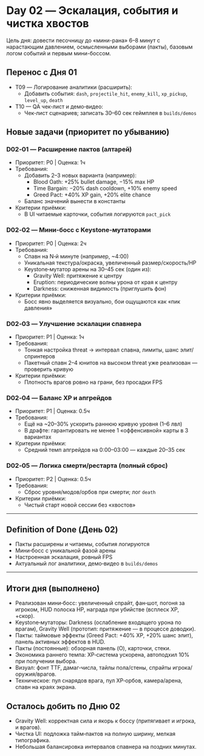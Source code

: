 # Day 02 — Эскалация, события и чистка хвостов

Цель дня: довести песочницу до «мини-рана» 6–8 минут с нарастающим давлением, осмысленными выборами (пакты), базовым логом событий и первым мини-боссом.

## Перенос с Дня 01
- T09 — Логирование аналитики (расширить):
  - Добавить события: `dash`, `projectile_hit`, `enemy_kill`, `xp_pickup`, `level_up`, `death`
- T10 — QA чек‑лист и демо‑видео:
  - Чек‑лист сценариев; записать 30–60 сек геймплея в `builds/demos`

## Новые задачи (приоритет по убыванию)

### D02‑01 — Расширение пактов (алтарей)
- Приоритет: P0 | Оценка: 1ч
- Требования:
  - Добавить 2–3 новых варианта (например):
    - Blood Oath: +25% bullet damage, −15% max HP
    - Time Bargain: −20% dash cooldown, +10% enemy speed
    - Greed Pact: +40% XP gain, +20% elite chance
  - Баланс значений вынести в константы
- Критерии приёмки:
  - В UI читаемые карточки, события логируются `pact_pick`

### D02‑02 — Мини‑босс с Keystone‑мутаторами
- Приоритет: P0 | Оценка: 2ч
- Требования:
  - Спавн на N‑й минуте (например, ~4:00)
  - Уникальная текстура/окраска, увеличенный размер/скорость/HP
  - Keystone‑мутатор арены на 30–45 сек (один из):
    - Gravity Well: притяжение к центру
    - Eruption: периодические волны урона от края к центру
    - Darkness: сниженная видимость (приглушить фон)
- Критерии приёмки:
  - Босс явно выделяется визуально, бои ощущаются как «пик давления»

### D02‑03 — Улучшение эскалации спавнера
- Приоритет: P1 | Оценка: 1ч
- Требования:
  - Тонкая настройка threat → интервал спавна, лимиты, шанс элит/спринтеров
  - Пакетный спавн 2–4 юнитов на высоком threat уже реализован — проверить кривую
- Критерии приёмки:
  - Плотность врагов ровно на грани, без просадки FPS

### D02‑04 — Баланс XP и апгрейдов
- Приоритет: P1 | Оценка: 0.5ч
- Требования:
  - Ещё на ~20–30% ускорить раннюю кривую уровня (1–6 лвл)
  - В драфте: гарантировать не менее 1 «оффенсивной» карты в 3 вариантах
- Критерии приёмки:
  - Средний темп апгрейдов на 0:00–03:00 — каждые 20–35 сек

### D02‑05 — Логика смерти/рестарта (полный сброс)
- Приоритет: P2 | Оценка: 0.5ч
- Требования:
  - Сброс уровня/модов/орбов при смерти; лог `death`
- Критерии приёмки:
  - Чистый старт новой сессии без «хвостов»

---

## Definition of Done (День 02)
- Пакты расширены и читаемы, события логируются
- Мини‑босс с уникальной фазой арены
- Настроенная эскалация, ровный FPS
- Актуальный лог аналитики, демо‑видео в `builds/demos`

---

## Итоги дня (выполнено)
- Реализован мини‑босс: увеличенный спрайт, фан‑шот, погоня за игроком, HUD полоска HP, награда при убийстве (всплеск XP, +скор).
- Keystone‑мутаторы: Darkness (ослабление входящего урона по врагам), Gravity Well (прототип: притяжение — в процессе доводки).
- Пакты: таймовые эффекты (Greed Pact: +40% XP, +20% шанс элит), панель активных эффектов в HUD.
- Пакты (постоянные): обзорная панель (O), карточки, стеки.
- Экономика раннего темпа: XP‑система ускорена, автоподхил 10% при получении выбора.
- Визуал: фонт TTF, дамаг‑числа, тайлы пола/стены, спрайты игрока/оружия/врагов.
- Техническое: пул снарядов врага, пул XP‑орбов, камера/арена, спавн на краях экрана.

## Осталось добить по Дню 02
- Gravity Well: корректная сила и якорь к боссу (притягивает и игрока, и врагов).
- Чистка UI: подложка тайм‑пактов на полную ширину, мелкая типографика.
- Небольшая балансировка интервалов спавнера на поздних минутах.

